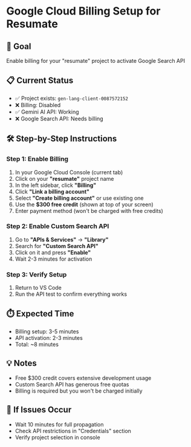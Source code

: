 # Google Cloud Billing Setup for Resumate

## 🎯 Goal
Enable billing for your "resumate" project to activate Google Search API

## 📋 Current Status
- ✅ Project exists: `gen-lang-client-0087572152`
- ❌ Billing: Disabled
- ✅ Gemini AI API: Working
- ❌ Google Search API: Needs billing

## 🛠️ Step-by-Step Instructions

### Step 1: Enable Billing
1. In your Google Cloud Console (current tab)
2. Click on your **"resumate"** project name
3. In the left sidebar, click **"Billing"**
4. Click **"Link a billing account"**
5. Select **"Create billing account"** or use existing one
6. Use the **$300 free credit** (shown at top of your screen)
7. Enter payment method (won't be charged with free credits)

### Step 2: Enable Custom Search API
1. Go to **"APIs & Services"** → **"Library"**
2. Search for **"Custom Search API"**
3. Click on it and press **"Enable"**
4. Wait 2-3 minutes for activation

### Step 3: Verify Setup
1. Return to VS Code
2. Run the API test to confirm everything works

## ⏱️ Expected Time
- Billing setup: 3-5 minutes
- API activation: 2-3 minutes
- Total: ~8 minutes

## 💡 Notes
- Free $300 credit covers extensive development usage
- Custom Search API has generous free quotas
- Billing is required but you won't be charged initially

## 🚨 If Issues Occur
- Wait 10 minutes for full propagation
- Check API restrictions in "Credentials" section
- Verify project selection in console